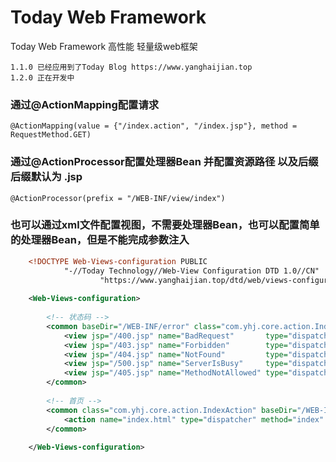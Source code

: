 # Today Web Framework

Today Web Framework 高性能 轻量级web框架

	1.1.0 已经应用到了Today Blog https://www.yanghaijian.top
	1.2.0 正在开发中


###	通过@ActionMapping配置请求
	@ActionMapping(value = {"/index.action", "/index.jsp"}, method = RequestMethod.GET)

### 通过@ActionProcessor配置处理器Bean	并配置资源路径 以及后缀 后缀默认为	.jsp
	@ActionProcessor(prefix = "/WEB-INF/view/index")


###	也可以通过xml文件配置视图，不需要处理器Bean，也可以配置简单的处理器Bean，但是不能完成参数注入

```xml	
	<!DOCTYPE Web-Views-configuration PUBLIC
			"-//Today Technology//Web-View Configuration DTD 1.0//CN"
					"https://www.yanghaijian.top/dtd/web/views-configuration-1.0.dtd">
	
	<Web-Views-configuration>
	
		<!-- 状态码 -->
		<common baseDir="/WEB-INF/error" class="com.yhj.core.action.IndexAction">
			<view jsp="/400.jsp" name="BadRequest" 		 type="dispatcher"/>
			<view jsp="/403.jsp" name="Forbidden" 		 type="dispatcher"/>
			<view jsp="/404.jsp" name="NotFound" 		 type="dispatcher"/>
			<view jsp="/500.jsp" name="ServerIsBusy" 	 type="dispatcher"/>
			<view jsp="/405.jsp" name="MethodNotAllowed" type="dispatcher"/>
		</common>
		
		<!-- 首页 -->
		<common class="com.yhj.core.action.IndexAction" baseDir="/WEB-INF/view">
			<action name="index.html" type="dispatcher" method="index" jsp="/index.jsp"></action>
		</common>
		
	</Web-Views-configuration>

```